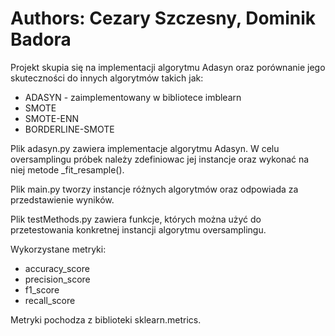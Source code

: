 # Authors: Cezary Szczesny, Dominik Badora

Projekt skupia się na implementacji algorytmu Adasyn
oraz porównanie jego skuteczności do innych algorytmów takich jak:

- ADASYN - zaimplementowany w bibliotece imblearn
- SMOTE
- SMOTE-ENN
- BORDERLINE-SMOTE

Plik adasyn.py zawiera implementacje algorytmu Adasyn.
W celu oversamplingu próbek należy zdefiniowac jej instancje
oraz wykonać na niej metode _fit_resample().

Plik main.py tworzy instancje różnych algorytmów oraz odpowiada
za przedstawienie wyników.

Plik testMethods.py zawiera funkcje, których można użyć do
przetestowania konkretnej instancji algorytmu oversamplingu.

Wykorzystane metryki:

- accuracy_score
- precision_score
- f1_score
- recall_score

Metryki pochodza z biblioteki sklearn.metrics.



